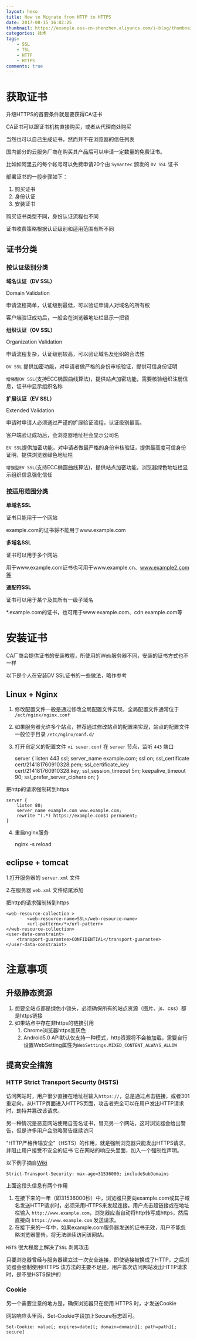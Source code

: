 ```yaml
---
layout: hexo
title: How to Migrate from HTTP to HTTPS
date: 2017-08-15 16:02:25
thumbnail: https://example.oss-cn-shenzhen.aliyuncs.com/i-blog/thumbnail/2017/2017-08-15.png
categories: 技术
tags: 
    - SSL
    - TSL
    - HTTP
    - HTTPS
comments: true
---
```


# 获取证书

升级HTTPS的首要条件就是要获得CA证书

CA证书可以跟证书机构直接购买，或者从代理商处购买

当然也可以自己生成证书，然而并不在浏览器的信任列表

国内部分的云服务厂商在购买其产品后可以申请一定数量的免费证书。

比如如阿里云的每个帐号可以免费申请20个由 `Symantec` 颁发的 `DV SSL` 证书

部署证书的一般步骤如下：

1. 购买证书
2. 身份认证
3. 安装证书

购买证书类型不同，身份认证流程也不同

证书收费策略根据认证级别和适用范围有所不同

## 证书分类

### 按认证级别分类

**域名认证（DV SSL）**

Domain Validation
    
申请流程简单，认证级别最低，可以验证申请人对域名的所有权

客户端验证成功后，一般会在浏览器地址栏显示一把锁

**组织认证（OV SSL）**

Organization Validation
    
申请流程复杂，认证级别较高，可以验证域名及组织的合法性

`OV SSL` 提供加密功能，对申请者做严格的身份审核验证，提供可信身份证明

`增强型OV SSL`(支持ECC椭圆曲线算法)，提供站点加密功能，需要核验组织注册信息，证书中显示组织名称

**扩展认证（EV SSL）**

Extended Validation
    
申请时申请人必须通过严谨的扩展验证流程，认证级别最高。
    
客户端验证成功后，会浏览器地址栏会显示公司名

`EV SSL`提供加密功能，对申请者做最严格的身份审核验证，提供最高度可信身份证明，提供浏览器绿色地址栏

`增强型EV SSL`(支持ECC椭圆曲线算法)，提供站点加密功能，浏览器绿色地址栏显示组织信息强化信任

### 按适用范围分类

**单域名SSL**

证书只能用于一个网站
    
example.com的证书将不能用于www.example.com

**多域名SSL**

证书可以用于多个网站
    
用于www.example.com证书也可用于www.example.cn、www.example2.com等

**通配符SSL**

证书可以用于某个及其所有一级子域名
    
*.example.com的证书，也可用于www.example.com、cdn.example.com等

# 安装证书

CA厂商会提供证书的安装教程，所使用的Web服务器不同，安装的证书方式也不一样

以下是个人在安装DV SSL证书的一些做法，略作参考

## Linux + Nginx

1. 修改配置文件一般是通过修改全局配置文件实现，全局配置文件通常位于 `/ect/nginx/nginx.conf`
2. 如果服务器允许多个站点，推荐通过修改站点的配置来实现，站点的配置文件一般位于目录 `/etc/nginx/conf.d/`
3. 打开自定义的配置文件 `vi sever.conf`
在 `server` 节点，监听 `443` 端口

    server {
        listen 443 ssl;
        server_name example.com;
        ssl on;
        ssl_certificate cert/214181760910328.pem;
        ssl_certificate_key cert/214181760910328.key;
        ssl_session_timeout 5m;
        keepalive_timeout 90;
        ssl_prefer_server_ciphers on;
    }

把http的请求强制转到https

    server {
        listen 80;
        server_name example.com www.example.com;
        rewrite ^(.*) https://example.com$1 permanent;
    }

4. 重启nginx服务

    nginx -s reload 

## eclipse + tomcat

1.打开服务器的 `server.xml` 文件

> <Connector port="443" protocol="org.apache.coyote.http11.Http11NioProtocol"
            maxThreads="150" SSLEnabled="true" scheme="https" secure="true"
            keystoreFile="C:\i-cert\214181760910328.pfx"
            keystoreType="PKCS12"
            keystorePass="214181760910328"
            clientAuth="false" sslProtocol="TLS" />

2.在服务器 `web.xml` 文件结尾添加

把http的请求强制转到https

> <security-constraint>
    <web-resource-collection >
            <web-resource-name>SSL</web-resource-name>
            <url-pattern>/*</url-pattern>
    </web-resource-collection>                             
    <user-data-constraint>
        <transport-guarantee>CONFIDENTIAL</transport-guarantee>
    </user-data-constraint>
</security-constraint>

# 注意事项

## 升级静态资源

1. 想要全站点都是绿色小锁头，必须确保所有的站点资源（图片、js、css）都是https链接
2. 如果站点中存在非https的链接引用
    1. Chrome浏览器https变灰色
    2. Android5.0 API默认仅支持一种模式，http资源将不会被加载，需要自行设置WebSetting属性为`WebSettings.MIXED_CONTENT_ALWAYS_ALLOW`

## 提高安全措施

### HTTP Strict Transport Security (HSTS)

访问网站时，用户很少直接在地址栏输入`https://`，总是通过点击链接，或者301重定向，从HTTP页面进入HTTPS页面，攻击者完全可以在用户发出HTTP请求时，劫持并篡改该请求。

另一种情况是恶意网站使用自签名证书，冒充另一个网站，这时浏览器会给出警告，但是许多用户会忽略警告继续访问

"HTTP严格传输安全"（HSTS）的作用，就是强制浏览器只能发出HTTPS请求，并阻止用户接受不安全的证书
它在网站的响应头里面，加入一个强制性声明。

以下例子摘自[Wiki](https://en.wikipedia.org/wiki/HTTP_Strict_Transport_Security)

    Strict-Transport-Security: max-age=31536000; includeSubDomains

上面这段头信息有两个作用

1. 在接下来的一年（即31536000秒）中，浏览器只要向example.com或其子域名发送HTTP请求时，必须采用HTTPS来发起连接。用户点击超链接或在地址栏输入 `http://www.example.com`，浏览器应当自动将http转写成https，然后直接向 `https://www.example.com` 发送请求。
2. 在接下来的一年中，如果example.com服务器发送的证书无效，用户不能忽略浏览器警告，将无法继续访问该网站。

`HSTS` 很大程度上解决了`SSL` 剥离攻击

只要浏览器曾经与服务器建立过一次安全连接，即使链接被换成了HTTP，之后浏览器会强制使用HTTPS
该方法的主要不足是，用户首次访问网站发出HTTP请求时，是不受HSTS保护的

### Cookie

另一个需要注意的地方是，确保浏览器只在使用 HTTPS 时，才发送Cookie

网站响应头里面，Set-Cookie字段加上Secure标志即可。

    Set-Cookie: value[; expires=date][; domain=domain][; path=path][; secure]
